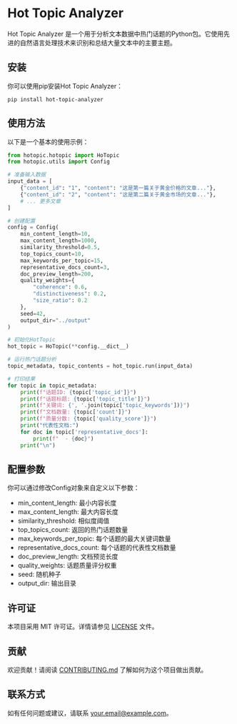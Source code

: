 # Hot Topic Analyzer

Hot Topic Analyzer 是一个用于分析文本数据中热门话题的Python包。它使用先进的自然语言处理技术来识别和总结大量文本中的主要主题。

## 安装

你可以使用pip安装Hot Topic Analyzer：

```
pip install hot-topic-analyzer
```

## 使用方法

以下是一个基本的使用示例：

```python
from hotopic.hotopic import HoTopic
from hotopic.utils import Config

# 准备输入数据
input_data = [
    {"content_id": "1", "content": "这是第一篇关于黄金价格的文章..."},
    {"content_id": "2", "content": "这是第二篇关于黄金市场的文章..."},
    # ... 更多文章
]

# 创建配置
config = Config(
    min_content_length=10,
    max_content_length=1000,
    similarity_threshold=0.5,
    top_topics_count=10,
    max_keywords_per_topic=15,
    representative_docs_count=3,
    doc_preview_length=200,
    quality_weights={
        "coherence": 0.6,
        "distinctiveness": 0.2,
        "size_ratio": 0.2
    },
    seed=42,
    output_dir="../output"
)

# 初始化HotTopic
hot_topic = HoTopic(**config.__dict__)

# 运行热门话题分析
topic_metadata, topic_contents = hot_topic.run(input_data)

# 打印结果
for topic in topic_metadata:
    print(f"话题ID: {topic['topic_id']}")
    print(f"话题标题: {topic['topic_title']}")
    print(f"关键词: {', '.join(topic['topic_keywords'])}")
    print(f"文档数量: {topic['count']}")
    print(f"质量分数: {topic['quality_score']}")
    print("代表性文档:")
    for doc in topic['representative_docs']:
        print(f"  - {doc}")
    print("\n")
```

## 配置参数

你可以通过修改Config对象来自定义以下参数：

- min_content_length: 最小内容长度
- max_content_length: 最大内容长度
- similarity_threshold: 相似度阈值
- top_topics_count: 返回的热门话题数量
- max_keywords_per_topic: 每个话题的最大关键词数量
- representative_docs_count: 每个话题的代表性文档数量
- doc_preview_length: 文档预览长度
- quality_weights: 话题质量评分权重
- seed: 随机种子
- output_dir: 输出目录

## 许可证

本项目采用 MIT 许可证。详情请参见 [LICENSE](LICENSE) 文件。

## 贡献

欢迎贡献！请阅读 [CONTRIBUTING.md](CONTRIBUTING.md) 了解如何为这个项目做出贡献。

## 联系方式

如有任何问题或建议，请联系 [your.email@example.com](mailto:your.email@example.com)。

